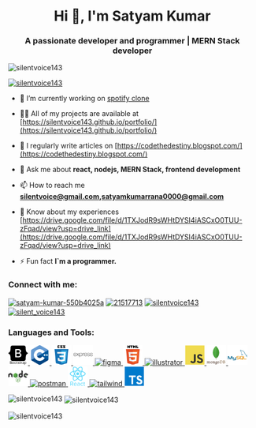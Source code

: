 <h1 align="center">Hi 👋, I'm Satyam Kumar</h1>
<h3 align="center">A passionate developer and programmer | MERN Stack developer</h3>

<p align="left"> <img src="https://komarev.com/ghpvc/?username=silentvoice143&label=Profile%20views&color=0e75b6&style=flat" alt="silentvoice143" /> </p>

<p align="left"> <a href="https://github.com/ryo-ma/github-profile-trophy"><img src="https://github-profile-trophy.vercel.app/?username=silentvoice143" alt="silentvoice143" /></a> </p>

- 🔭 I’m currently working on [spotify clone](https://github.com/silentvoice143/spotify)

- 👨‍💻 All of my projects are available at [https://silentvoice143.github.io/portfolio/](https://silentvoice143.github.io/portfolio/)

- 📝 I regularly write articles on [https://codethedestiny.blogspot.com/](https://codethedestiny.blogspot.com/)

- 💬 Ask me about **react, nodejs, MERN Stack, frontend development**

- 📫 How to reach me **silentvoice@gmail.com,satyamkumarrana0000@gmail.com**

- 📄 Know about my experiences [https://drive.google.com/file/d/1TXJodR9sWHtDYSI4iASCxO0TUU-zFqad/view?usp=drive_link](https://drive.google.com/file/d/1TXJodR9sWHtDYSI4iASCxO0TUU-zFqad/view?usp=drive_link)

- ⚡ Fun fact **I`m a programmer.**

<h3 align="left">Connect with me:</h3>
<p align="left">
<a href="https://linkedin.com/in/satyam-kumar-550b4025a" target="blank"><img align="center" src="https://raw.githubusercontent.com/rahuldkjain/github-profile-readme-generator/master/src/images/icons/Social/linked-in-alt.svg" alt="satyam-kumar-550b4025a" height="30" width="40" /></a>
<a href="https://stackoverflow.com/users/21517713" target="blank"><img align="center" src="https://raw.githubusercontent.com/rahuldkjain/github-profile-readme-generator/master/src/images/icons/Social/stack-overflow.svg" alt="21517713" height="30" width="40" /></a>
<a href="https://www.hackerrank.com/silentvoice143" target="blank"><img align="center" src="https://raw.githubusercontent.com/rahuldkjain/github-profile-readme-generator/master/src/images/icons/Social/hackerrank.svg" alt="silentvoice143" height="30" width="40" /></a>
<a href="https://www.leetcode.com/silent_voice143" target="blank"><img align="center" src="https://raw.githubusercontent.com/rahuldkjain/github-profile-readme-generator/master/src/images/icons/Social/leet-code.svg" alt="silent_voice143" height="30" width="40" /></a>
</p>

<h3 align="left">Languages and Tools:</h3>
<p align="left"> <a href="https://getbootstrap.com" target="_blank" rel="noreferrer"> <img src="https://raw.githubusercontent.com/devicons/devicon/master/icons/bootstrap/bootstrap-plain-wordmark.svg" alt="bootstrap" width="40" height="40"/> </a> <a href="https://www.w3schools.com/cpp/" target="_blank" rel="noreferrer"> <img src="https://raw.githubusercontent.com/devicons/devicon/master/icons/cplusplus/cplusplus-original.svg" alt="cplusplus" width="40" height="40"/> </a> <a href="https://www.w3schools.com/css/" target="_blank" rel="noreferrer"> <img src="https://raw.githubusercontent.com/devicons/devicon/master/icons/css3/css3-original-wordmark.svg" alt="css3" width="40" height="40"/> </a> <a href="https://expressjs.com" target="_blank" rel="noreferrer"> <img src="https://raw.githubusercontent.com/devicons/devicon/master/icons/express/express-original-wordmark.svg" alt="express" width="40" height="40"/> </a> <a href="https://www.figma.com/" target="_blank" rel="noreferrer"> <img src="https://www.vectorlogo.zone/logos/figma/figma-icon.svg" alt="figma" width="40" height="40"/> </a> <a href="https://www.w3.org/html/" target="_blank" rel="noreferrer"> <img src="https://raw.githubusercontent.com/devicons/devicon/master/icons/html5/html5-original-wordmark.svg" alt="html5" width="40" height="40"/> </a> <a href="https://www.adobe.com/in/products/illustrator.html" target="_blank" rel="noreferrer"> <img src="https://www.vectorlogo.zone/logos/adobe_illustrator/adobe_illustrator-icon.svg" alt="illustrator" width="40" height="40"/> </a> <a href="https://developer.mozilla.org/en-US/docs/Web/JavaScript" target="_blank" rel="noreferrer"> <img src="https://raw.githubusercontent.com/devicons/devicon/master/icons/javascript/javascript-original.svg" alt="javascript" width="40" height="40"/> </a> <a href="https://www.mongodb.com/" target="_blank" rel="noreferrer"> <img src="https://raw.githubusercontent.com/devicons/devicon/master/icons/mongodb/mongodb-original-wordmark.svg" alt="mongodb" width="40" height="40"/> </a> <a href="https://www.mysql.com/" target="_blank" rel="noreferrer"> <img src="https://raw.githubusercontent.com/devicons/devicon/master/icons/mysql/mysql-original-wordmark.svg" alt="mysql" width="40" height="40"/> </a> <a href="https://nodejs.org" target="_blank" rel="noreferrer"> <img src="https://raw.githubusercontent.com/devicons/devicon/master/icons/nodejs/nodejs-original-wordmark.svg" alt="nodejs" width="40" height="40"/> </a> <a href="https://postman.com" target="_blank" rel="noreferrer"> <img src="https://www.vectorlogo.zone/logos/getpostman/getpostman-icon.svg" alt="postman" width="40" height="40"/> </a> <a href="https://reactjs.org/" target="_blank" rel="noreferrer"> <img src="https://raw.githubusercontent.com/devicons/devicon/master/icons/react/react-original-wordmark.svg" alt="react" width="40" height="40"/> </a> <a href="https://tailwindcss.com/" target="_blank" rel="noreferrer"> <img src="https://www.vectorlogo.zone/logos/tailwindcss/tailwindcss-icon.svg" alt="tailwind" width="40" height="40"/> </a> <a href="https://www.typescriptlang.org/" target="_blank" rel="noreferrer"> <img src="https://raw.githubusercontent.com/devicons/devicon/master/icons/typescript/typescript-original.svg" alt="typescript" width="40" height="40"/> </a> </p>

<p><img align="left" src="https://github-readme-stats.vercel.app/api/top-langs?username=silentvoice143&show_icons=true&locale=en&layout=compact" alt="silentvoice143" /></p>

<p>&nbsp;<img align="center" src="https://github-readme-stats.vercel.app/api?username=silentvoice143&show_icons=true&locale=en" alt="silentvoice143" /></p>

<p><img align="center" src="https://github-readme-streak-stats.herokuapp.com/?user=silentvoice143&" alt="silentvoice143" /></p>



